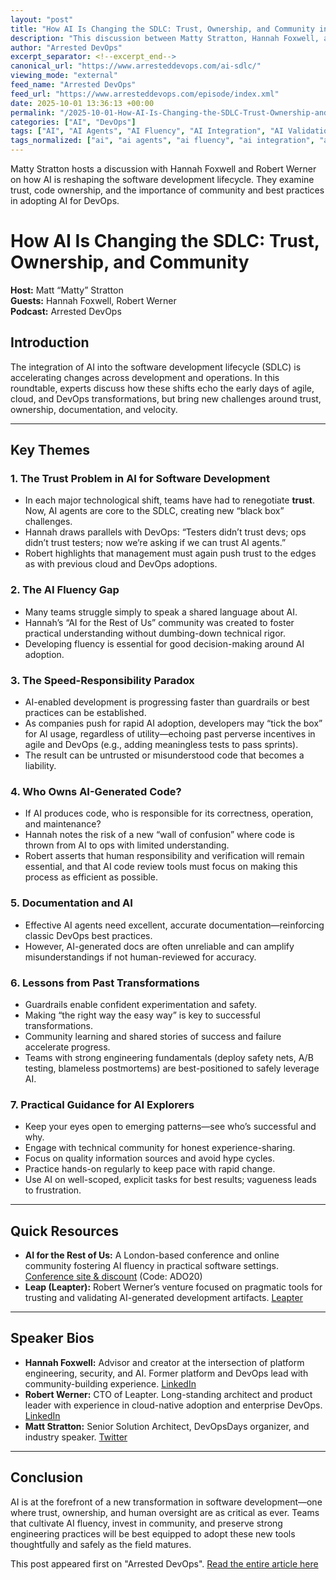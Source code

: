 ```yaml
---
layout: "post"
title: "How AI Is Changing the SDLC: Trust, Ownership, and Community in Modern Software Development"
description: "This discussion between Matty Stratton, Hannah Foxwell, and Robert Werner delves into the evolving impact of AI on the software development lifecycle (SDLC). It explores the challenges of trust, code ownership, rapid tool evolution, and the need for community and good engineering practices in safely adopting AI-powered development within DevOps and platform engineering contexts."
author: "Arrested DevOps"
excerpt_separator: <!--excerpt_end-->
canonical_url: "https://www.arresteddevops.com/ai-sdlc/"
viewing_mode: "external"
feed_name: "Arrested DevOps"
feed_url: "https://www.arresteddevops.com/episode/index.xml"
date: 2025-10-01 13:36:13 +00:00
permalink: "/2025-10-01-How-AI-Is-Changing-the-SDLC-Trust-Ownership-and-Community-in-Modern-Software-Development.html"
categories: ["AI", "DevOps"]
tags: ["AI", "AI Agents", "AI Fluency", "AI Integration", "AI Validation", "Best Practices", "Blue Green Deployments", "Code Ownership", "Community Learning", "Continuous Delivery", "DevOps", "DevOps Transformation", "Guardrails", "LLM", "Non Deterministic Systems", "Platform Engineering", "Posts", "Software Development Lifecycle"]
tags_normalized: ["ai", "ai agents", "ai fluency", "ai integration", "ai validation", "best practices", "blue green deployments", "code ownership", "community learning", "continuous delivery", "devops", "devops transformation", "guardrails", "llm", "non deterministic systems", "platform engineering", "posts", "software development lifecycle"]
---
```


Matty Stratton hosts a discussion with Hannah Foxwell and Robert Werner on how AI is reshaping the software development lifecycle. They examine trust, code ownership, and the importance of community and best practices in adopting AI for DevOps.<!--excerpt_end-->

# How AI Is Changing the SDLC: Trust, Ownership, and Community

**Host:** Matt “Matty” Stratton  
**Guests:** Hannah Foxwell, Robert Werner  
**Podcast:** Arrested DevOps

## Introduction

The integration of AI into the software development lifecycle (SDLC) is accelerating changes across development and operations. In this roundtable, experts discuss how these shifts echo the early days of agile, cloud, and DevOps transformations, but bring new challenges around trust, ownership, documentation, and velocity.

---

## Key Themes

### 1. The Trust Problem in AI for Software Development

- In each major technological shift, teams have had to renegotiate **trust**. Now, AI agents are core to the SDLC, creating new “black box” challenges.
- Hannah draws parallels with DevOps: “Testers didn’t trust devs; ops didn’t trust testers; now we’re asking if we can trust AI agents.”
- Robert highlights that management must again push trust to the edges as with previous cloud and DevOps adoptions.

### 2. The AI Fluency Gap

- Many teams struggle simply to speak a shared language about AI.
- Hannah’s “AI for the Rest of Us” community was created to foster practical understanding without dumbing-down technical rigor.
- Developing fluency is essential for good decision-making around AI adoption.

### 3. The Speed-Responsibility Paradox

- AI-enabled development is progressing faster than guardrails or best practices can be established.
- As companies push for rapid AI adoption, developers may “tick the box” for AI usage, regardless of utility—echoing past perverse incentives in agile and DevOps (e.g., adding meaningless tests to pass sprints).
- The result can be untrusted or misunderstood code that becomes a liability.

### 4. Who Owns AI-Generated Code?

- If AI produces code, who is responsible for its correctness, operation, and maintenance?
- Hannah notes the risk of a new “wall of confusion” where code is thrown from AI to ops with limited understanding.
- Robert asserts that human responsibility and verification will remain essential, and that AI code review tools must focus on making this process as efficient as possible.

### 5. Documentation and AI

- Effective AI agents need excellent, accurate documentation—reinforcing classic DevOps best practices.
- However, AI-generated docs are often unreliable and can amplify misunderstandings if not human-reviewed for accuracy.

### 6. Lessons from Past Transformations

- Guardrails enable confident experimentation and safety.
- Making “the right way the easy way” is key to successful transformations.
- Community learning and shared stories of success and failure accelerate progress.
- Teams with strong engineering fundamentals (deploy safety nets, A/B testing, blameless postmortems) are best-positioned to safely leverage AI.

### 7. Practical Guidance for AI Explorers

- Keep your eyes open to emerging patterns—see who’s successful and why.
- Engage with technical community for honest experience-sharing.
- Focus on quality information sources and avoid hype cycles.
- Practice hands-on regularly to keep pace with rapid change.
- Use AI on well-scoped, explicit tasks for best results; vagueness leads to frustration.

---

## Quick Resources

- **AI for the Rest of Us:** A London-based conference and online community fostering AI fluency in practical software settings. [Conference site & discount](https://aifortherestofus.live/) (Code: ADO20)
- **Leap (Leapter):** Robert Werner’s venture focused on pragmatic tools for trusting and validating AI-generated development artifacts. [Leapter](http://www.leapter.com)

---

## Speaker Bios

- **Hannah Foxwell:** Advisor and creator at the intersection of platform engineering, security, and AI. Former platform and DevOps lead with community-building experience. [LinkedIn](https://www.linkedin.com/in/hannah-foxwell/)
- **Robert Werner:** CTO of Leapter. Long-standing architect and product leader with experience in cloud-native adoption and enterprise DevOps. [LinkedIn](https://www.linkedin.com/in/robert-werner-de/)
- **Matt Stratton:** Senior Solution Architect, DevOpsDays organizer, and industry speaker. [Twitter](https://twitter.com/mattstratton)

---

## Conclusion

AI is at the forefront of a new transformation in software development—one where trust, ownership, and human oversight are as critical as ever. Teams that cultivate AI fluency, invest in community, and preserve strong engineering practices will be best equipped to adopt these new tools thoughtfully and safely as the field matures.

This post appeared first on "Arrested DevOps". [Read the entire article here](https://www.arresteddevops.com/ai-sdlc/)
